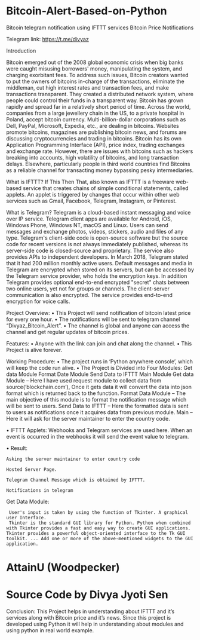 
# Bitcoin-Alert-Based-on-Python

Bitcoin telegram notification using IFTTT services
Bitcoin Price Notifications

Telegram link: https://t.me/divyaz

Introduction

Bitcoin emerged out of the 2008 global economic crisis when big banks were caught misusing borrowers' money, manipulating the system, and charging exorbitant fees. To address such issues, Bitcoin creators wanted to put the owners of bitcoins in-charge of the transactions, eliminate the middleman, cut high interest rates and transaction fees, and make transactions transparent. They created a distributed network system, where people could control their funds in a transparent way.
Bitcoin has grown rapidly and spread far in a relatively short period of time. Across the world, companies from a large jewellery chain in the US, to a private hospital in Poland, accept bitcoin currency. Multi-billion-dollar corporations such as Dell, PayPal, Microsoft, Expedia, etc., are dealing in bitcoins. Websites promote bitcoins, magazines are publishing bitcoin news, and forums are discussing cryptocurrencies and trading in bitcoins. Bitcoin has its own Application Programming Interface (API), price index, trading exchanges and exchange rate.
However, there are issues with bitcoins such as hackers breaking into accounts, high volatility of bitcoins, and long transaction delays. Elsewhere, particularly people in third world countries find Bitcoins as a reliable channel for transacting money bypassing pesky intermediaries.


What is IFTTT?
If This Then That, also known as IFTTT is a freeware web-based service that creates chains of simple conditional statements, called applets.
An applet is triggered by changes that occur within other web services such as Gmail, Facebook, Telegram, Instagram, or Pinterest.

What is Telegram?
Telegram is a cloud-based instant messaging and voice over IP service. Telegram client apps are available for Android, iOS, Windows Phone, Windows NT, macOS and Linux. Users can send messages and exchange photos, videos, stickers, audio and files of any type.
Telegram's client-side code is open-source software but the source code for recent versions is not always immediately published, whereas its server-side code is closed-source and proprietary. The service also provides APIs to independent developers. In March 2018, Telegram stated that it had 200 million monthly active users. 
Default messages and media in Telegram are encrypted when stored on its servers, but can be accessed by the Telegram service provider, who holds the encryption keys. In addition Telegram provides optional end-to-end encrypted "secret" chats between two online users, yet not for groups or channels. 
The client-server communication is also encrypted. The service provides end-to-end encryption for voice calls. 


Project Overview:
•	This Project will send notification of bitcoin latest price for every one hour.
•	The notifications will be sent to telegram channel 
        “Divyaz_Bitcoin_Alert”.
•	The channel is global and anyone can access the channel and get regular updates of bitcoin prices. 


Features: 
•	Anyone with the link can join and chat along the channel.
•	This Project is alive forever.



Working Procedure:
•	The project runs in ‘Python anywhere console’, which will keep the code run alive.
•	The Project is Divided into Four Modules:
	Get data Module
	Format Date Module
	Send Data to IFTTT
	Main Module 
	Get data Module – Here I have used request module to collect data from source(‘blockchain.com’), Once it gets data it will convert the data into json format which is returned back to the function.
	Format Data Module – The main objective of this module is to format the notification message which will be sent to users.
	Send Data to IFTTT – Here the formatted data is sent to users as notifications once it acquires data from previous module.
	Main – Here it will ask for the server maintainer to enter the country code.

•	IFTTT Applets:
	Webhooks and Telegram services are used here. 
	When an event is occurred in the webhooks it will send the event value to telegram.
 


•	Result:
 
	Asking the server maintainer to enter country code
 
	Hosted Server Page.
 
	Telegram Channel Message which is obtained by IFTTT.
 
	Notifications in telegram

Get Data Module:

     User's input is taken by using the function of Tkinter. A graphical user Interface.
     Tkinter is the standard GUI library for Python. Python when combined with Tkinter provides a fast and easy way to create GUI applications. Tkinter provides a powerful object-oriented interface to the Tk GUI toolkit. ... Add one or more of the above-mentioned widgets to the GUI application.


# AttainU (Woodpecker)
# Source Code by Divya Jyoti Sen


Conclusion:
	This Project helps in understanding about IFTTT and it’s services along with Bitcoin price and it’s news.
	Since this project is developed using Python it will help in understanding about modules and using python in real world example.




